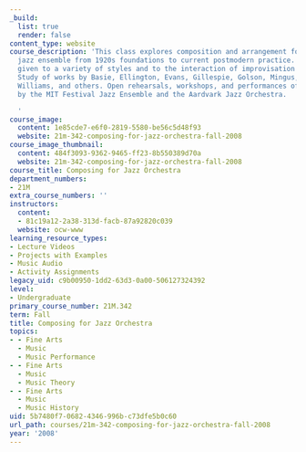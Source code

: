 ```yaml
---
_build:
  list: true
  render: false
content_type: website
course_description: 'This class explores composition and arrangement for the large
  jazz ensemble from 1920s foundations to current postmodern practice. Consideration
  given to a variety of styles and to the interaction of improvisation and composition.
  Study of works by Basie, Ellington, Evans, Gillespie, Golson, Mingus, Morris, Nelson,
  Williams, and others. Open rehearsals, workshops, and performances of student compositions
  by the MIT Festival Jazz Ensemble and the Aardvark Jazz Orchestra.

  '
course_image:
  content: 1e85cde7-e6f0-2819-5580-be56c5d48f93
  website: 21m-342-composing-for-jazz-orchestra-fall-2008
course_image_thumbnail:
  content: 484f3093-9362-9465-ff23-8b550389d70a
  website: 21m-342-composing-for-jazz-orchestra-fall-2008
course_title: Composing for Jazz Orchestra
department_numbers:
- 21M
extra_course_numbers: ''
instructors:
  content:
  - 81c19a12-2a38-313d-facb-87a92820c039
  website: ocw-www
learning_resource_types:
- Lecture Videos
- Projects with Examples
- Music Audio
- Activity Assignments
legacy_uid: c9b00950-1dd2-63d3-0a00-506127324392
level:
- Undergraduate
primary_course_number: 21M.342
term: Fall
title: Composing for Jazz Orchestra
topics:
- - Fine Arts
  - Music
  - Music Performance
- - Fine Arts
  - Music
  - Music Theory
- - Fine Arts
  - Music
  - Music History
uid: 5b7480f7-0682-4346-996b-c73dfe5b0c60
url_path: courses/21m-342-composing-for-jazz-orchestra-fall-2008
year: '2008'
---
```

